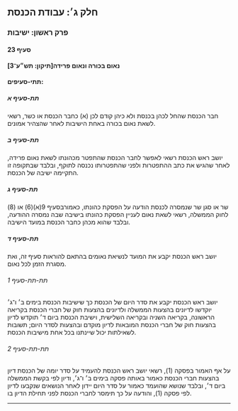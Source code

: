 ## חלק ג׳: עבודת הכנסת

### פרק ראשון: ישיבות

#### סעיף 23

**נאום בכורה ונאום פרידה[תיקון: תש״ע־3]**



#### תתי-סעיפים:

##### תת-סעיף א

חבר הכנסת שהחל לכהן בכנסת ולא כיהן קודם לכן (א) כחבר הכנסת או כשר, רשאי לשאת נאום בכורה באחת הישיבות לאחר שהצהיר אמונים.

##### תת-סעיף ב

יושב ראש 
הכנסת רשאי לאפשר לחבר הכנסת שהתפטר מכהונתו לשאת נאום פרידה, לאחר שהגיש 
את כתב ההתפטרות ולפני שהתפטרותו נכנסה לתוקף, ובלבד שבתקופה זו התקיימה 
ישיבה של הכנסת.

##### תת-סעיף ג

שר או סגן שר שנמסרה לכנסת הודעה על הפסקת כהונתו, כאמורבסעיף 9(א)(6) או (8) לחוק הממשלה, רשאי לשאת נאום לעניין הפסקת כהונתו בישיבה שבה נמסרה ההודעה, ובלבד שהוא מכהן כחבר הכנסת במועד הישיבה.

##### תת-סעיף ד

יושב ראש הכנסת יקבע את המועד לנשיאת נאומים בהתאם להוראות סעיף זה, ואת מסגרת הזמן לכל נאום.

###### תת-תת-סעיף 1

יושב ראש הכנסת יקבע את סדר היום של הכנסת כך שישיבות הכנסת בימים ב׳ ו־ג׳
 יוקדשו לדיונים בהצעות הממשלה ולדיונים בהצעות חוק של חברי הכנסת בקריאה 
הראשונה, בקריאה השניה ובקריאה השלישית, וישיבת הכנסת ביום ד׳ תוקדש לדיון 
בהצעות חוק של חברי הכנסת המובאות לדיון מוקדם ובהצעות לסדר היום; תשובות 
לשאילתות יכול שיינתנו בכל אחת מישיבות הכנסת.

###### תת-תת-סעיף 2

על אף 
האמור בפסקה (1), רשאי יושב ראש הכנסת להעמיד על סדר יומה של הכנסת דיון 
בהצעות חברי הכנסת כאמור באותה פסקה בימים ב׳ ו־ג׳, ודיון לפי בקשת הממשלה 
ביום ד׳, ובלבד שנושא שהועמד כאמור על סדר היום יידון לאחר הנושאים שנקבעו 
לדיון לפי פסקה (1), והודעה על כך תימסר לחברי הכנסת לפני תחילת הדיון בו.

----


